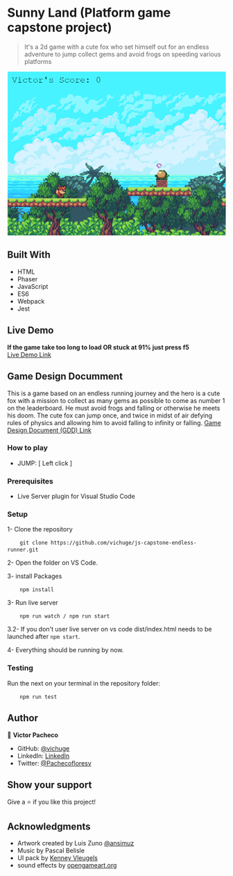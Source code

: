 # Sunny Land (Platform game capstone project)

> It's a 2d game with a cute fox who set himself out for an endless adventure to jump collect gems and avoid frogs on speeding various platforms

![screenshot](./screenshots/Screenshot_2.png)

## Built With

- HTML
- Phaser
- JavaScript
- ES6
- Webpack
- Jest

## Live Demo

**If the game take too long to load OR stuck at 91% just press f5** <br>
[Live Demo Link](https://vichuge.github.io/js-capstone-endless-runner/)

## Game Design Documment

This is a game based on an endless running journey and the hero is a cute fox with a mission to collect as many gems as possible to come as number 1 on the leaderboard.
He must avoid frogs and falling or otherwise he meets his doom.
The cute fox can jump once, and twice in midst of air defying rules of physics and allowing him to avoid falling to infinity or falling.
[Game Design Document (GDD) Link](./GDD.md)

### How to play

- JUMP:
  [ Left click ]

### Prerequisites

- Live Server plugin for Visual Studio Code

### Setup

1- Clone the repository

```
    git clone https://github.com/vichuge/js-capstone-endless-runner.git
```

2- Open the folder on VS Code.

3- install Packages

```
    npm install
```

3- Run live server

```
    npm run watch / npm run start
```

3.2- If you don't user live server on vs code dist/index.html needs to be launched after ```npm start```.

4- Everything should be running by now.

### Testing

Run the next on your terminal in the repository folder:

```
    npm run test
```

## Author

👤 **Victor Pacheco**

- GitHub: [@vichuge](https://github.com/vichuge)
- LinkedIn: [LinkedIn](https://www.linkedin.com/in/victor-pacheco-7946aab2/)
- Twitter: [@Pachecofloresv](https://twitter.com/Pachecofloresv)

## Show your support

Give a ⭐️ if you like this project!

## Acknowledgments

- Artwork created by Luis Zuno [@ansimuz](https://www.patreon.com/ansimuz)
- Music by Pascal Belisle
- UI pack by [Kenney Vleugels](https://www.kenney.nl/)
- sound effects by [opengameart.org](https://opengameart.org/)